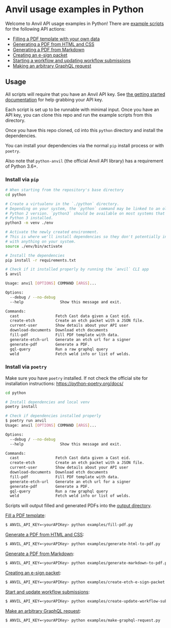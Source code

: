 # Anvil usage examples in Python

Welcome to Anvil API usage examples in Python! There are [example scripts](examples) for the following API actions:

* [Filling a PDF template with your own data](examples/fill-pdf.py)
* [Generating a PDF from HTML and CSS](examples/generate-html-to-pdf.py)
* [Generating a PDF from Markdown](examples/generate-markdown-to-pdf.py)
* [Creating an e-sign packet](examples/create-etch-e-sign-packet.py)
* [Starting a workflow and updating workflow submissions](examples/create-update-workflow-submission.py)
* [Making an arbitrary GraphQL request](examples/make-graphql-request.py)

## Usage

All scripts will require that you have an Anvil API key.
See [the getting started documentation](https://www.useanvil.com/docs/api/getting-started) for help grabbing your API
key.

Each script is set up to be runnable with minimal input. Once you have an API key, you can clone this repo and run the
example scripts from this directory.

Once you have this repo cloned, cd into this `python` directory and install the dependencies.

You can install your dependencies via the normal `pip` install process or with `poetry`.

Also note that `python-anvil` (the official Anvil API library) has a requirement of Python 3.6+.

### Install via `pip`

```sh
# When starting from the repository's base directory
cd python

# Create a virtualenv in the `./python` directory.
# Depending on your system, the `python` command may be linked to an older
# Python 2 version. `python3` should be available on most systems that have
# Python 3 installed.
python3 -m venv ./env

# Activate the newly created environment.
# This is where we'll install dependencies so they don't potentially interfere
# with anything on your system.
source ./env/bin/activate

# Install the dependencies
pip install -r requirements.txt

# Check if it installed properly by running the `anvil` CLI app
$ anvil

Usage: anvil [OPTIONS] COMMAND [ARGS]...

Options:
  --debug / --no-debug
  --help                Show this message and exit.

Commands:
  cast                Fetch Cast data given a Cast eid.
  create-etch         Create an etch packet with a JSON file.
  current-user        Show details about your API user
  download-documents  Download etch documents
  fill-pdf            Fill PDF template with data.
  generate-etch-url   Generate an etch url for a signer
  generate-pdf        Generate a PDF.
  gql-query           Run a raw graphql query
  weld                Fetch weld info or list of welds.
```

### Install via `poetry`

Make sure you have `poetry` installed. If not check the official site for
installation instructions: https://python-poetry.org/docs/

```sh
cd python

# Install dependencies and local venv
poetry install

# Check if dependencies installed properly
$ poetry run anvil
Usage: anvil [OPTIONS] COMMAND [ARGS]...

Options:
  --debug / --no-debug
  --help                Show this message and exit.

Commands:
  cast                Fetch Cast data given a Cast eid.
  create-etch         Create an etch packet with a JSON file.
  current-user        Show details about your API user
  download-documents  Download etch documents
  fill-pdf            Fill PDF template with data.
  generate-etch-url   Generate an etch url for a signer
  generate-pdf        Generate a PDF.
  gql-query           Run a raw graphql query
  weld                Fetch weld info or list of welds.
```

Scripts will output filled and generated PDFs into the [output directory](output).

[Fill a PDF template](examples/fill-pdf.py):

```sh
$ ANVIL_API_KEY=<yourAPIKey> python examples/fill-pdf.py
```

[Generate a PDF from HTML and CSS](examples/generate-html-to-pdf.py):

```sh
$ ANVIL_API_KEY=<yourAPIKey> python examples/generate-html-to-pdf.py
```

[Generate a PDF from Markdown](examples/generate-markdown-to-pdf.py):

```sh
$ ANVIL_API_KEY=<yourAPIKey> python examples/generate-markdown-to-pdf.py
```

[Creating an e-sign packet](examples/create-etch-e-sign-packet.py):

```sh
$ ANVIL_API_KEY=<yourAPIKey> python examples/create-etch-e-sign-packet.py <your-real-email@address.com>
```

[Start and update workflow submissions](examples/create-update-workflow-submission.py):

```sh
$ ANVIL_API_KEY=<yourAPIKey> python examples/create-update-workflow-submission.py <your-org-slug>
```

[Make an arbitrary GraphQL request](examples/make-graphql-request.py):

```sh
$ ANVIL_API_KEY=<yourAPIKey> python examples/make-graphql-request.py
```
